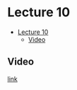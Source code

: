 # Lecture 10

- [Lecture 10](#lecture-10)
  - [Video](#video)

## Video

[link](https://drive.google.com/file/d/1xaH2Iur7VxUmy5rZ8YBIW-57vyqgyF-v/view)